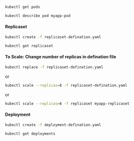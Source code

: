```sh
kubectl get pods
```
```sh
kubectl describe pod myapp-pod
```
#### Replicaset
```sh
kubectl create -f replicaset-defination.yaml
```
```sh
kubectl get replicaset
```
#### To Scale: Change number of replicas in defination file
```sh
kubectl replace -f replicaset-defination.yaml
```
or
```sh
kubectl scale --replicas=6 -f replicaset-defination.yaml
```
or 
```sh
kubectl scale --replicas=6 -f replicaset myapp-replicaset
```
#### Deployment
```sh
kubectl create -f deployment-defination.yaml
```
```sh
kubectl get deployments
```























